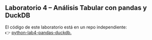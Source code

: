 
## Laboratorio 4 – Análisis Tabular con pandas y DuckDB
El código de este laboratorio está en un repo independiente:  
👉 [python-lab4-pandas-duckdb.](https://github.com/JOSEMORO23/python-lab4-pandas-duckdb.)

